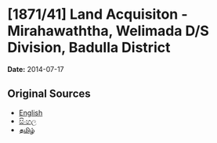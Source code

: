# [1871/41] Land Acquisiton - Mirahawaththa,  Welimada D/S Division, Badulla District

**Date:** 2014-07-17

## Original Sources

- [English](https://documents.gov.lk/view/extra-gazettes/2014/7/1871-41_E.pdf)
- [සිංහල](https://documents.gov.lk/view/extra-gazettes/2014/7/1871-41_S.pdf)
- [தமிழ்](https://documents.gov.lk/view/extra-gazettes/2014/7/1871-41_T.pdf)
